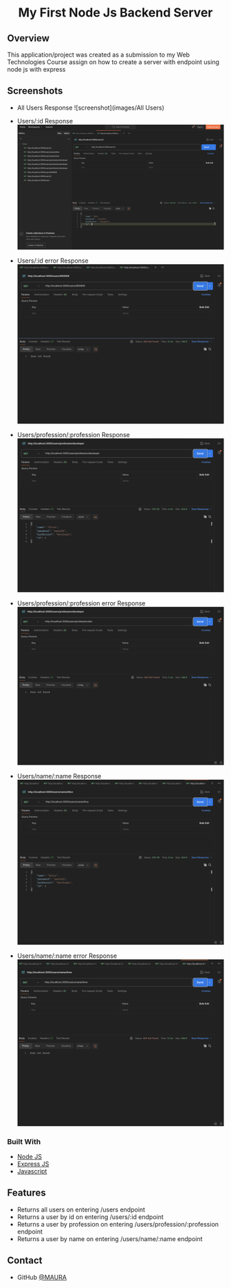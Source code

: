 <!-- Please update value in the {}  -->

<h1 align="center">My First Node Js Backend Server</h1>

<!-- OVERVIEW -->

## Overview
This application/project was created as a submission to my Web Technologies Course assign on how to create a server with endpoint using node js with express

## Screenshots
- All Users Response
![screenshot](images/All Users)

- Users/:id Response
![screenshot](images/User-id.png)

- Users/:id error Response
![screenshot](images/User-id-error.png)

- Users/profession/:profession Response
![screenshot](images/User-profession.png)

- Users/profession/:profession error Response
![screenshot](images/User-profession-error.png)

- Users/name/:name Response
![screenshot](images/User-name.png)

- Users/name/:name error Response
![screenshot](images/User-name-errorr.png)


### Built With

<!-- This section should list any major frameworks that you built your project using. Here are a few examples.-->

- [Node JS](https://www.w3schools.com/html/)
- [Express JS](https://www.w3schools.com/css/)
- [Javascript](https://www.w3schools.com/js/)

## Features

<!-- List the features of your application or follow the template. Don't share the figma file here :) -->
- Returns all users on entering /users endpoint
- Returns a user by id on entering /users/:id endpoint
- Returns a user by profession on entering /users/profession/:profession endpoint
- Returns a user by name on entering /users/name/:name endpoint

## Contact
- GitHub [@MAURA](https://github.com/F8NIRBJ057)